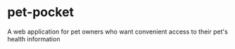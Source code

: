 # pet-pocket
A web application for pet owners who want convenient access to their pet's health information
